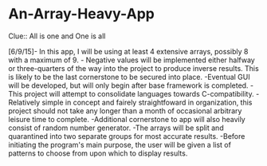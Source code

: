 # An-Array-Heavy-App
Clue:: All is one and One is all

[6/9/15]- In this app, I will be using at least 4 extensive arrays, possibly 8 with a maximum of 9.
        - Negative values will be implemented either halfway or three-quarters of the way into the project to produce inverse results. This is likely to be the last cornerstone to be secured into place.
        -Eventual GUI will be developed, but will only begin after base framework is completed.
        -This project will attempt to consolidate languages towards C-compatibility.
        -Relatively simple in concept and fairely straightfoward in organization, this project should not take any longer than a month of occasional arbitrary leisure time to complete.
        -Additional cornerstone to app will also heavily consist of random number generator.
        -The arrays will be split and quarantined into two separate groups for most accurate results.
        -Before initiating the program's main purpose, the user will be given a list of patterns to choose from upon which to display results.
